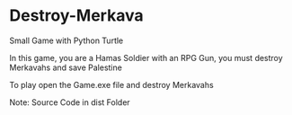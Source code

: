 # Destroy-Merkava
Small Game with Python Turtle 

In this game, you are a Hamas Soldier with an RPG Gun, you must destroy Merkavahs and save Palestine

To play open the Game.exe file and destroy Merkavahs

Note: Source Code in dist Folder
